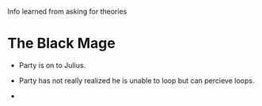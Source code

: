 Info learned from asking for theories

# The Black Mage
- Party is on to Julius.

- Party has not really realized he is unable to loop but can percieve loops.
- 